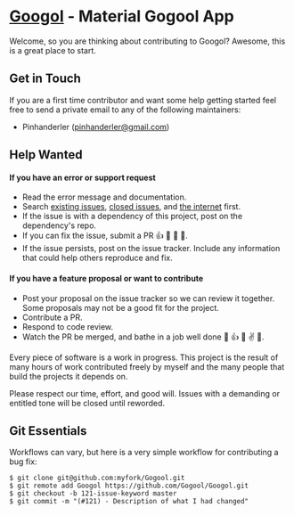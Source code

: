 [Googol](https://github.com/pinhanderler/Googol) - Material Gogool App 
==================================================

Welcome, so you are thinking about contributing to Googol? Awesome, this is a great place to start.

Get in Touch
------------

If you are a first time contributor and want some help getting started feel free to send a private email to any of the following maintainers:

 * Pinhanderler (pinhanderler@gmail.com)

Help Wanted
----------------

#### If you have an error or support request

- Read the error message and documentation.
- Search [existing issues](https://github.com/pinhanderler/Googol/issues), [closed issues](https://github.com/pinhanderler/Googol/issues?page=1&state=closed), and [the internet](https://google.com) first.
- If the issue is with a dependency of this project, post on the dependency's repo.
- If you can fix the issue, submit a PR :+1: :dancer: :dancer: :rocket:.
- If the issue persists, post on the issue tracker. Include any information that could help others reproduce and fix.

#### If you have a feature proposal or want to contribute

- Post your proposal on the issue tracker so we can review it together. Some proposals may not be a good fit for the project.
- Contribute a PR.
- Respond to code review.
- Watch the PR be merged, and bathe in a job well done :icecream: :+1: :horse: :v: :palm_tree:.

Every piece of software is a work in progress. This project is the result of many hours of work contributed freely by myself and the many people that build the projects it depends on.

Please respect our time, effort, and good will. Issues with a demanding or entitled tone will be closed until reworded. 

Git Essentials
--------------------------------------

Workflows can vary, but here is a very simple workflow for contributing a bug fix:

    $ git clone git@github.com:myfork/Gogool.git
    $ git remote add Googol https://github.com/Gogool/Googol.git
    $ git checkout -b 121-issue-keyword master
    $ git commit -m "(#121) - Description of what I had changed"
